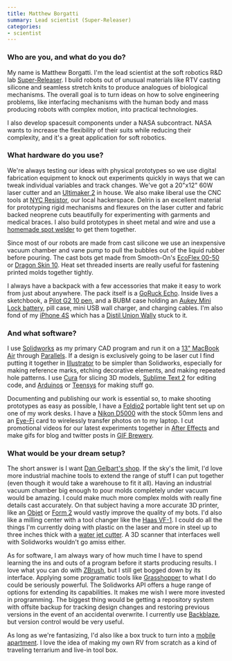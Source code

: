 ```yaml
---
title: Matthew Borgatti
summary: Lead scientist (Super-Releaser)
categories:
- scientist
---
```


### Who are you, and what do you do?

My name is Matthew Borgatti. I'm the lead scientist at the soft robotics R&D lab [Super-Releaser](http://superreleaser.com/ "An R&D lab in Brooklyn."). I build robots out of unusual materials like RTV casting silicone and seamless stretch knits to produce analogues of biological mechanisms. The overall goal is to turn ideas on how to solve engineering problems, like interfacing mechanisms with the human body and mass producing robots with complex motion, into practical technologies.

I also develop spacesuit components under a NASA subcontract. NASA wants to increase the flexibility of their suits while reducing their complexity, and it's a great application for soft robotics.

### What hardware do you use?

We're always testing our ideas with physical prototypes so we use digital fabrication equipment to knock out experiments quickly in ways that we can tweak individual variables and track changes. We've got a 20"x12" 60W laser cutter and an [Ultimaker 2][ultimaker-2] in house. We also make liberal use the CNC tools at [NYC Resistor](http://www.nycresistor.com/ "A hackerspace in Brooklyn."), our local hackerspace. Delrin is an excellent material for prototyping rigid mechanisms and flexures on the laser cutter and fabric backed neoprene cuts beautifully for experimenting with garments and medical braces. I also build prototypes in sheet metal and wire and use a [homemade spot welder](http://har.ms/blog/scrap-microwave-spot-welder/ "Instructions for making your own spot welder.") to get them together.

Since most of our robots are made from cast silicone we use an inexpensive vacuum chamber and vane pump to pull the bubbles out of the liquid rubber before pouring. The cast bots get made from Smooth-On's [EcoFlex 00-50][ecoflex-00-50] or [Dragon Skin 10][dragon-skin-10]. Heat set threaded inserts are really useful for fastening printed molds together tightly.

I always have a backpack with a few accessories that make it easy to work from just about anywhere. The pack itself is a [GoRuck Echo][echo.2]. Inside lives a sketchbook, a [Pilot G2 10 pen][g2.2], and a BUBM case holding an [Aukey Mini Lock battery][g013-mini-lock], pill case, mini USB wall charger, and charging cables. I'm also fond of my [iPhone 4S][iphone-4s] which has a [Distil Union Wally][wally-case-iphone-5] stuck to it.

### And what software?

I use [Solidworks][] as my primary CAD program and run it on a [13" MacBook Air][macbook-air] through [Parallels][parallels-desktop]. If a design is exclusively going to be laser cut I find putting it together in [Illustrator][] to be simpler than Solidworks, especially for making reference marks, etching decorative elements, and making repeated hole patterns. I use [Cura][] for slicing 3D models, [Sublime Text 2][sublime-text] for editing code, and [Arduinos][arduino] or [Teensys][teensy] for making stuff go.

Documenting and publishing our work is essential so, to make shooting prototypes as easy as possible, I have a [Foldio2][] portable light tent set up on one of my work desks. I have a [Nikon D5000][d5000] with the stock 50mm lens and an [Eye-Fi][] card to wirelessly transfer photos on to my laptop. I cut promotional videos for our latest experiments together in [After Effects][after-effects] and make gifs for blog and twitter posts in [GIF Brewery][gif-brewery].

### What would be your dream setup?

The short answer is I want [Dan Gelbart's shop](https://www.youtube.com/playlist?list=PLfiWDKHz66XYPwU0XykIWRrpYz1YObMzN "Dan Gelbart's building prototypes YouTube videos."). If the sky's the limit, I'd love more industrial machine tools to extend the range of stuff I can put together (even though it would take a warehouse to fit it all). Having an industrial vacuum chamber big enough to pour molds completely under vacuum would be amazing. I could make much more complex molds with really fine details cast accurately. On that subject having a more accurate 3D printer, like an [Objet][objet-eden260vs] or [Form 2][form-2] would vastly improve the quality of my bots. I'd also like a milling center with a tool changer like the [Haas VF-1][vf-1]. I could do all the things I'm currently doing with plastic on the laser and more in steel up to three inches thick with a [water jet cutter][micromax]. A 3D scanner that interfaces well with Solidworks wouldn't go amiss either.

As for software, I am always wary of how much time I have to spend learning the ins and outs of a program before it starts producing results. I love what you can do with [ZBrush][], but I still get bogged down by its interface. Applying some programatic tools like [Grasshopper][] to what I do could be seriously powerful. The Solidworks API offers a huge range of options for extending its capabilities. It makes me wish I were more invested in programming. The biggest thing would be getting a repository system with offsite backup for tracking design changes and restoring previous versions in the event of an accidental overwrite. I currently use [Backblaze][], but version control would be very useful.

As long as we're fantasizing, I'd also like a box truck to turn into a [mobile apartment](http://www.apartmenttherapy.com/look-small-space-livingin-a-ga-61030 "An article about a mobile apartment built into a truck."). I love the idea of making my own RV from scratch as a kind of traveling terrarium and live-in tool box.

[arduino]: http://www.arduino.cc/ "Open-source prototyping hardware."
[d5000]: https://www.nikonusa.com/en/Nikon-Products/Product-Archive/dslr-cameras/D5000.html "A 12.3 megapixel DSLR."
[dragon-skin-10]: https://www.smooth-on.com/Silicone-Rubber-an/c2_1115_1129/index.html "A silicon rubber."
[echo.2]: https://www.goruck.com/gr-echo-black-/p/GEAR-000064 "A backpack."
[ecoflex-00-50]: https://www.smooth-on.com/Silicone-Rubber-an/c2_1115_1130/index.html "A silicon rubber."
[eye-fi]: http://www.eyefi.com/ "Memory cards for cameras with built-in WiFi."
[foldio2]: http://orangemonkie.com/foldio2/ "A portable light tent."
[form-2]: https://formlabs.com/products/3d-printers/form-2/ "A 3D printer."
[g013-mini-lock]: http://aukey.vn/product/mini-lock-g013.htm "A portable phone battery charger."
[g2.2]: https://www.amazon.com/Pilot-Retractable-Premium-Roller-Point/dp/B001GAOTSW/ "A pen."
[iphone-4s]: https://en.wikipedia.org/wiki/IPhone_4S "A smartphone."
[macbook-air]: https://www.apple.com/macbook-air/ "A very thin laptop."
[micromax]: https://www.omax.com/omax-machine/micromax "A water jet cutter."
[objet-eden260vs]: https://www.stratasys.com/3d-printers/design-series/objet-eden260vs "An industrial 3D printer."
[teensy]: https://www.pjrc.com/teensy/ "A USB microcontroller board."
[ultimaker-2]: https://www.makershed.com/products/ultimaker-2-3d-printer "A 3D printer."
[vf-1]: https://www.haascnc.com/we_spec1.asp?id=VF-1&sizeID=8_20INCH_VMC#gsc.tab=0 "A CNC machine."
[wally-case-iphone-5]: https://www.distilunion.com/collections/wally-wallet-cases/products/wally-iphone-5-wallet-case "A combined wallet/phone case."
[after-effects]: https://www.adobe.com/products/aftereffects.html "Motion graphics and video editing software."
[backblaze]: https://www.backblaze.com/cloud-backup.html "Online backup."
[cura]: https://ultimaker.com/en/products/cura-software "Mac software for preparing models for 3D printing."
[gif-brewery]: http://gifbrewery.com/ "Mac software for converting videos into GIFs."
[grasshopper]: https://www.grasshopper3d.com/ "A graphical algorithm editor for Rhino."
[illustrator]: https://www.adobe.com/products/illustrator.html "A vector graphics editor."
[parallels-desktop]: https://www.parallels.com/products/desktop/ "A PC emulator for the Mac."
[solidworks]: https://www.3ds.com/products-services/solidworks/ "Modelling/CAD software."
[sublime-text]: http://www.sublimetext.com/ "A coder's text editor."
[zbrush]: http://pixologic.com/zbrush/ "3D digital painting and sculpture software."
